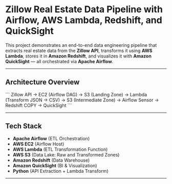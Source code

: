 # Zillow Real Estate Data Pipeline with Airflow, AWS Lambda, Redshift, and QuickSight

This project demonstrates an end-to-end data engineering pipeline that extracts real estate data from the **Zillow API**, transforms it using **AWS Lambda**, stores it in **Amazon Redshift**, and visualizes it with **Amazon QuickSight** — all orchestrated via **Apache Airflow**.

---

## Architecture Overview

\`\`\`
Zillow API → EC2 (Airflow DAG) 
    → S3 (Landing Zone) 
        → Lambda (Transform JSON → CSV) 
            → S3 (Intermediate Zone) 
                → Airflow Sensor 
                    → Redshift COPY 
                        → QuickSight
\`\`\`

---

## Tech Stack

- **Apache Airflow** (ETL Orchestration)
- **AWS EC2** (Airflow Host)
- **AWS Lambda** (ETL Transformation Function)
- **AWS S3** (Data Lake: Raw and Transformed Zones)
- **Amazon Redshift** (Data Warehouse)
- **Amazon QuickSight** (BI & Visualization)
- **Python** (API Extraction + Lambda Transform)

---

